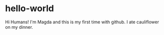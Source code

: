 # hello-world

Hi Humans!
I'm Magda and this is my first time with github.
I ate cauliflower on my dinner.

